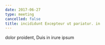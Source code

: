 ```yaml
---
date: 2017-06-27
type: meeting
cancelled: false
title: incididunt Excepteur ut pariatur. in
---
```

dolor proident, Duis in irure ipsum